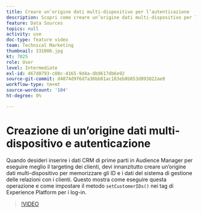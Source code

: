 ```yaml
---
title: Creare un’origine dati multi-dispositivo per l’autenticazione
description: Scopri come creare un’origine dati multi-dispositivo per l’autenticazione. Scopri come inserire i dati CRM di prime parti in Audience Manager per eseguire meglio il targeting dei clienti e impostare il metodo setCustomerIDs() nei tag di Platform per gli accessi.
feature: Data Sources
topics: null
activity: use
doc-type: feature video
team: Technical Marketing
thumbnail: 331006.jpg
kt: 7025
role: User
level: Intermediate
exl-id: 467d0793-c08c-4165-9d4a-db9617db6e92
source-git-commit: d4874d9f6d7a36bb81ac183eb8b853d893822ae0
workflow-type: tm+mt
source-wordcount: '104'
ht-degree: 0%

---
```


# Creazione di un’origine dati multi-dispositivo e autenticazione

Quando desideri inserire i dati CRM di prime parti in Audience Manager per eseguire meglio il targeting dei clienti, devi innanzitutto creare un’origine dati multi-dispositivo per memorizzare gli ID e i dati del sistema di gestione delle relazioni con i clienti. Questo mostra come eseguire questa operazione e come impostare il metodo `setCustomerIDs()` nei tag di Experience Platform per i log-in.

>[!VIDEO](https://video.tv.adobe.com/v/331006/?quality=12&learn=on)
